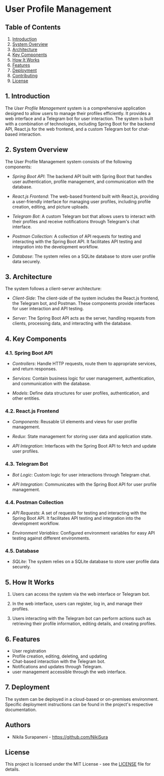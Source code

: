 # User Profile Management

## Table of Contents

1. [Introduction](#1-introduction)
2. [System Overview](#2-system-overview)
3. [Architecture](#3-architecture)
4. [Key Components](#4-key-components)
5. [How It Works](#5-how-it-works)
6. [Features](#6-features)
7. [Deployment](#7-deployment)
8. [Contributing](#8-contributing)
9. [License](#9-license)

## 1. Introduction

The *User Profile Management* system is a comprehensive application designed to allow users to manage their profiles efficiently. It provides a web interface and a Telegram bot for user interaction. The system is built with a combination of technologies, including Spring Boot for the backend API, React.js for the web frontend, and a custom Telegram bot for chat-based interaction.

## 2. System Overview

The User Profile Management system consists of the following components:

- *Spring Boot API*: The backend API built with Spring Boot that handles user authentication, profile management, and communication with the database.

- *React.js Frontend*: The web-based frontend built with React.js, providing a user-friendly interface for managing user profiles, including profile creation, editing, and picture uploads.

- *Telegram Bot*: A custom Telegram bot that allows users to interact with their profiles and receive notifications through Telegram's chat interface.

- *Postman Collection*: A collection of API requests for testing and interacting with the Spring Boot API. It facilitates API testing and integration into the development workflow.

- *Database*: The system relies on a SQLite database to store user profile data securely.

## 3. Architecture

The system follows a client-server architecture:

- *Client-Side*: The client-side of the system includes the React.js frontend, the Telegram bot, and Postman. These components provide interfaces for user interaction and API testing.

- *Server*: The Spring Boot API acts as the server, handling requests from clients, processing data, and interacting with the database.

## 4. Key Components

### 4.1. Spring Boot API

- *Controllers*: Handle HTTP requests, route them to appropriate services, and return responses.

- *Services*: Contain business logic for user management, authentication, and communication with the database.

- *Models*: Define data structures for user profiles, authentication, and other entities.

### 4.2. React.js Frontend

- *Components*: Reusable UI elements and views for user profile management.

- *Redux*: State management for storing user data and application state.

- *API Integration*: Interfaces with the Spring Boot API to fetch and update user profiles.

### 4.3. Telegram Bot

- *Bot Logic*: Custom logic for user interactions through Telegram chat.

- *API Integration*: Communicates with the Spring Boot API for user profile management.

### 4.4. Postman Collection

- *API Requests*: A set of requests for testing and interacting with the Spring Boot API. It facilitates API testing and integration into the development workflow.

- *Environment Variables*: Configured environment variables for easy API testing against different environments.

### 4.5. Database

- *SQLite*: The system relies on a SQLite database to store user profile data securely.
  
## 5. How It Works

1. Users can access the system via the web interface or Telegram bot.

2. In the web interface, users can register, log in, and manage their profiles.

3. Users interacting with the Telegram bot can perform actions such as retrieving their profile information, editing details, and creating profiles.

## 6. Features

- User registration
- Profile creation, editing, deleting, and updating
- Chat-based interaction with the Telegram bot.
- Notifications and updates through Telegram.
- user management accessible through the web interface.

## 7. Deployment

The system can be deployed in a cloud-based or on-premises environment. Specific deployment instructions can be found in the project's respective documentation.

## Authors

- Nikila Surapaneni - https://github.com/NikiSura

## License

This project is licensed under the MIT License - see the [LICENSE](LICENSE) file for details.
